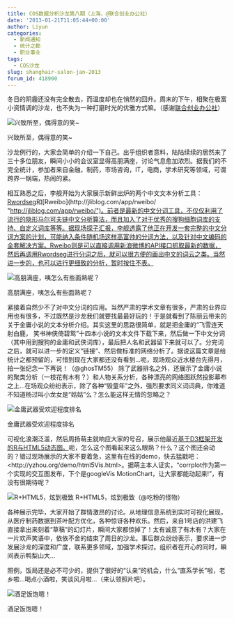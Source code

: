 ```yaml
---
title: COS数据分析沙龙第八期（上海，@联合创业办公社）
date: '2013-01-21T11:05:44+00:00'
author: Liyun
categories:
  - 新闻通知
  - 统计之都
  - 职业事业
tags:
  - COS沙龙
slug: shanghair-salon-jan-2013
forum_id: 418900
---
```


冬日的阴霾还没有完全散去，而温度却也在悄然的回升。周末的下午，相聚在极富小资情调的沙龙，也不失为一种打磨时光的优雅方式嘛。（感谢[联合创业办公社](http://www.people-squared.com/  "http://www.people-squared.com/ ")）

![兴致所至，偶得意的笑~](https://uploads.cosx.org/2013/01/DSC07181-Copy.jpg)

兴致所至，偶得意的笑~

沙龙例行的，大家会简单的介绍一下自己。出乎组织者意料，陆陆续续的居然来了三十多位朋友，瞬间小小的会议室显得高朋满座，讨论气息愈加浓烈。据我们的不完全统计，参加者来自金融，制药，市场咨询，IT，电商，学术研究等领域，可谓跨界一锅端，热闹的紧。<!--more-->

相互熟悉之后，李舰开始为大家展示新鲜出炉的两个中文文本分析工具：[Rwordseg](http://jliblog.com/app/rwordseg "http://jliblog.com/app/rwordseg")和[Rweibo](http://jliblog.com/app/rweibo/ "http://jliblog.com/app/rweibo/")。前者是最新的中文分词工具，不仅仅利用了流行的隐形马尔可夫链中文分析算法，而且加入了对于优秀的搜狗细胞词库的支持、自定义词库等等。据现场探子汇报，李舰透露了他正在开发一套完整的中文分词方案的计划，可能纳入条件随机场这样高富帅的分词方法，以及针对中文编码的全套解决方案。Rweibo则是可以直接调用新浪微博的API接口抓取最新的数据，然后再调用Rwordseg进行分词之后，就可以很方便的画出中文的词云之类。当然进一步的，也可以进行更细致的分析，暂时按住不表。

![高朋满座，咦怎么有些面熟呢？](https://uploads.cosx.org/2013/01/DSC07174-Copy.jpg)

高朋满座，咦怎么有些面熟呢？

紧接着自然少不了对中文分词的应用。当然严肃的学术文章有很多，严肃的业界应用也有很多，不过既然是沙龙我们就要找最最好玩的！于是就看到了陈丽云带来的关于金庸小说的文本分析介绍。其实这里的思路很简单，就是把金庸的“飞雪连天射白鹿， 笑书神侠倚碧鸳”十四本小说的文本文件下载下来，然后做一下中文分词（其中用到搜狗的金庸和武侠词库），最后把人名和武器留下来就可以了。分完词之后，就可以进一步的定义“链接”、然后做标准的网络分析了。据说这篇文章是给统计之都预留的，可惜到现在大家都还没有看到…呃，现场观众近水楼台先得月，拍一张纪念一下再说！（@ghosTM55） 除了武器排名之外，还展示了金庸小说的聚类分析（一枝花有木有？）和人物关系分析，各种漂亮的网络图跃然投影幕布之上…在场观众纷纷表示，除了各种“毁童年”之外，强烈要求同义词词典，你难道不知道杨过叫小龙女是“姑姑”么？怎么能这样无情的忽略之？

![金庸武器受欢迎程度排名](https://uploads.cosx.org/2013/01/6b701daejw1e1024bc0iaj.jpg)

金庸武器受欢迎程度排名

可视化浪潮泛滥，然后周扬萌主就响应大家的号召，展示他最近[基于D3框架开发的R与HTML5动态图。](http://yzhou.org/demo/html5Vis.html "http://yzhou.org/demo/html5Vis.html")呃，怎么这个图看起来这么眼熟？什么？这个图还会动的？错过现场展示的大家不要着急，这里有在线的demo，快去猛戳吧：<http://yzhou.org/demo/html5Vis.html>。据萌主本人证实，“corrplot作为第一个实现的交互图发布，下个是googleVis MotionChart，让大家都能动起来!”，有没有很期待呢？

![R+HTML5，炫到极致](https://uploads.cosx.org/2013/01/6769b8f8jw1e104r7k04bj.jpg)
R+HTML5，炫到极致（@吃粉的怪物）

各种展示完毕，大家开始了群情激昂的讨论。从地理信息系统到实时可视化展现，从医疗制药数据到茶叶配方优化，各种惊讶各种欢乐。然后，来自1号店的洪建飞直接拿出来刻着“草稿”的幻灯片，瞬间大家都惊掉了！太有诚意了有木有？大家在一片欢声笑语中，依依不舍的结束了周日的沙龙。事后群众纷纷表示，要求进一步发展沙龙的深度和广度，联系更多领域，加强学术探讨。组织者在开心的同时，瞬间表示鸭梨山大…

照例，饭局还是必不可少的，提供了很好的“认亲”的机会，什么“直系学长”啦，老乡啦…喝点小酒啦，笑谈风月啦…（来认领照片吧）。

![酒足饭饱嗯！](https://uploads.cosx.org/2013/01/DSC07187-Copy.jpg)

酒足饭饱嗯！

